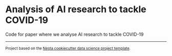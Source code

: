 Analysis of AI research to tackle COVID-19
==============================

Code for paper where we analyse AI research to tackle COVID-19

--------

<p><small>Project based on the <a target="_blank" href="https://github.com/nestauk/cookiecutter-data-science-nesta">Nesta cookiecutter data science project template</a>.</small></p>
